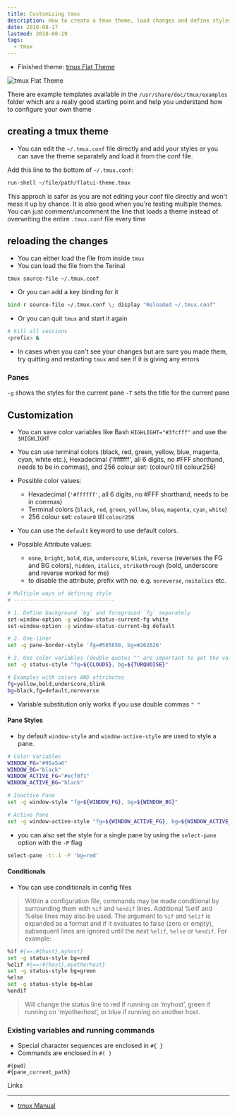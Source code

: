 ```yaml
---
title: Customizing tmux
description: How to create a tmux theme, load changes and define styles and formats for the panes and status bar
date: 2018-08-17
lastmod: 2018-08-19
tags:
  - tmux
---
```


- Finished theme: [tmux Flat Theme](https://github.com/aamnah/tmux-flat-theme)

![tmux Flat Theme](../images/tmux-flat-theme.png)

There are example templates available in the `/usr/share/doc/tmux/examples` folder which are a really good starting point and help you understand how to configure your own theme

## creating a tmux theme

- You can edit the `~/.tmux.conf` file directly and add your styles or you can save the theme separately and load it from the conf file.

Add this line to the bottom of `~/.tmux.conf`:

```bash
run-shell ~/file/path/flatui-theme.tmux
```

This approch is safer as you are not editing your conf file directly and won't mess it up by chance. It is also good when you're testing multiple themes. You can just comment/uncomment the line that loads a theme instead of overwriting the entire `.tmux.conf` file every time

## reloading the changes

- You can either load the file from inside `tmux`
- You can load the file from the Terinal

```bash
tmux source-file ~/.tmux.conf
```

- Or you can add a key binding for it

```bash
bind r source-file ~/.tmux.conf \; display "Reloaded ~/.tmux.conf"
```

- Or you can quit `tmux` and start it again

```bash
# kill all sessions
<prefix> &
```

- In cases when you can't see your changes but are sure you made them, try quitting and restarting `tmux` and see if it is giving any errors

### Panes

`-g` shows the styles for the current pane
`-T` sets the title for the current pane

## Customization

- You can save color variables like Bash `HIGHLIGHT="#3fcfff"` and use the `$HIGHLIGHT`
- You can use terminal colors (black, red, green, yellow, blue, magenta, cyan, white etc.), Hexadecimal ('#ffffff', all 6 digits, no #FFF shorthand, needs to be in commas), and 256 colour set: (colour0 till colour256)

- Possible color values:
  - Hexadecimal (`'#ffffff'`, all 6 digits, no #FFF shorthand, needs to be in commas)
  - Terminal colors (`black`, `red`, `green`, `yellow`, `blue`, `magenta`, `cyan`, `white`)
  - 256 colour set: `colour0` till `colour256`
- You can use the `default` keyword to use default colors.

- Possible Attribute values:
  - `none`, `bright`, `bold`, `dim`, `underscore`, `blink`, `reverse` (reverses the FG and BG colors), `hidden`, `italics`, `strikethrough` (bold, underscore and reverse worked for me)
  - to disable the attribute, prefix with _no_. e.g. `noreverse`, `noitalics` etc.

```bash
# Multiple ways of defining style
# --------------------------------

# 1. Define background `bg` and foreground `fg` separately
set-window-option -g window-status-current-fg white
set-window-option -g window-status-current-bg default

# 2. One-liner
set -g pane-border-style 'fg=#585858, bg=#262626'

# 3. Use color variables (double quotes "" are important to get the values)
set -g status-style "fg=${CLOUDS}, bg=${TURQUOISE}"
```

```bash
# Examples with colors AND attributes
fg=yellow,bold,underscore,blink
bg=black,fg=default,noreverse
```

- Variable substitution only works if you use double commas `" "`

#### Pane Styles

- by default `window-style` and `window-active-style` are used to style a pane.

```bash
# Color Variables
WINDOW_FG="#95a5a6"
WINDOW_BG="black"
WINDOW_ACTIVE_FG="#ecf0f1"
WINDOW_ACTIVE_BG="black"

# Inactive Pane
set -g window-style "fg=${WINDOW_FG}, bg=${WINDOW_BG}"

# Active Pane
set -g window-active-style "fg=${WINDOW_ACTIVE_FG}, bg=${WINDOW_ACTIVE_BG}"
```

- you can also set the style for a single pane by using the `select-pane` option with the `-P` flag

```bash
select-pane -t:.1 -P 'bg=red'
```

#### Conditionals

- You can use conditionals in config files

> Within a configuration file, commands may be made conditional by surrounding them with `%if` and `%endif` lines. Additional %elif and %else lines may also be used. The argument to `%if` and `%elif` is expanded as a format and if it evaluates to false (zero or empty), subsequent lines are ignored until the next `%elif`, `%else` or `%endif`. For example:

```bash
%if #{==:#{host},myhost}
set -g status-style bg=red
%elif #{==:#{host},myotherhost}
set -g status-style bg=green
%else
set -g status-style bg=blue
%endif
```

> Will change the status line to red if running on ‘myhost’, green if running on ‘myotherhost’, or blue if running on another host.

### Existing variables and running commands

- Special character sequences are enclosed in `#{ }`
- Commands are enclosed in `#( )`

```
#(pwd)
#{pane_current_path}
```

Links

---

- [tmux Manual](https://man.openbsd.org/OpenBSD-current/man1/tmux.1)

